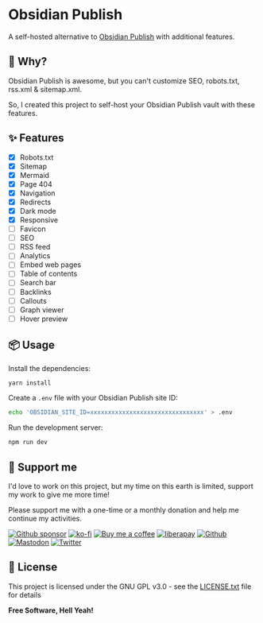 # Obsidian Publish

A self-hosted alternative to [Obsidian Publish](https://obsidian.md/publish) with additional features.

## 🧐 Why?

Obsidian Publish is awesome, but you can't customize SEO, robots.txt, rss.xml & sitemap.xml.

So, I created this project to self-host your Obsidian Publish vault with these features.

## ✨ Features

- [x] Robots.txt
- [x] Sitemap
- [x] Mermaid
- [x] Page 404
- [x] Navigation
- [x] Redirects
- [x] Dark mode
- [x] Responsive
- [ ] Favicon
- [ ] SEO
- [ ] RSS feed
- [ ] Analytics
- [ ] Embed web pages
- [ ] Table of contents
- [ ] Search bar
- [ ] Backlinks
- [ ] Callouts
- [ ] Graph viewer
- [ ] Hover preview

## 📦 Usage

Install the dependencies:

```bash
yarn install
```

Create a `.env` file with your Obsidian Publish site ID:

```bash
echo 'OBSIDIAN_SITE_ID=xxxxxxxxxxxxxxxxxxxxxxxxxxxxxxxx' > .env
```

Run the development server:

```bash
npm run dev
```

## 🎁 Support me

I'd love to work on this project, but my time on this earth is limited, support my work to give me more time!

Please support me with a one-time or a monthly donation and help me continue my activities.

[![Github sponsor](https://img.shields.io/badge/github-Support%20my%20work-lightgrey?style=social&logo=github)](https://github.com/sponsors/johackim/)
[![ko-fi](https://img.shields.io/badge/ko--fi-Support%20my%20work-lightgrey?style=social&logo=ko-fi)](https://ko-fi.com/johackim)
[![Buy me a coffee](https://img.shields.io/badge/Buy%20me%20a%20coffee-Support%20my%20work-lightgrey?style=social&logo=buy%20me%20a%20coffee&logoColor=%23FFDD00)](https://www.buymeacoffee.com/johackim)
[![liberapay](https://img.shields.io/badge/liberapay-Support%20my%20work-lightgrey?style=social&logo=liberapay&logoColor=%23F6C915)](https://liberapay.com/johackim/donate)
[![Github](https://img.shields.io/github/followers/johackim?label=Follow%20me&style=social)](https://github.com/johackim)
[![Mastodon](https://img.shields.io/mastodon/follow/1631?domain=https%3A%2F%2Fmastodon.ethibox.fr&style=social)](https://mastodon.ethibox.fr/@johackim)
[![Twitter](https://img.shields.io/twitter/follow/_johackim?style=social)](https://twitter.com/_johackim)

## 📜 License

This project is licensed under the GNU GPL v3.0 - see the [LICENSE.txt](https://raw.githubusercontent.com/johackim/obsidian-publish/master/LICENSE.txt) file for details

**Free Software, Hell Yeah!**
